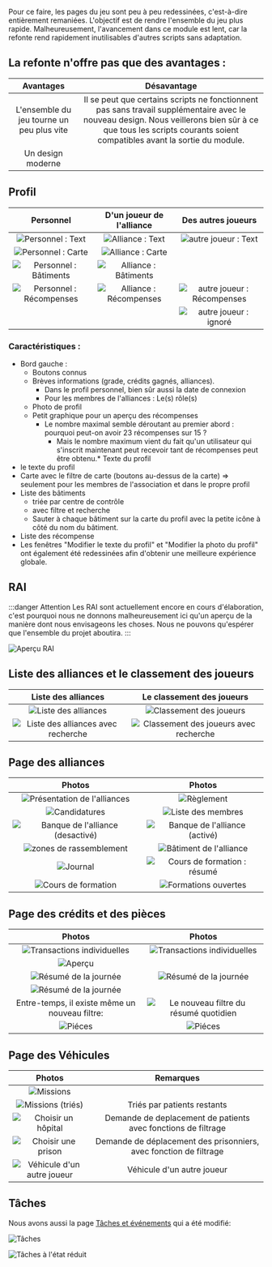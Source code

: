 Pour ce faire, les pages du jeu sont peu à peu redessinées, c'est-à-dire entièrement remaniées. 
L'objectif est de rendre l'ensemble du jeu plus rapide. 
Malheureusement, l'avancement dans ce module est lent, car la refonte rend rapidement inutilisables d'autres scripts sans adaptation.

## La refonte n'offre pas que des avantages :

|                 Avantages                 |                                                Désavantage                                                |
| :---------------------------------------: |:------------------------------------------------------------------------------------------------------------------------------------------------------------------------------------------------------------------:|
| L'ensemble du jeu tourne un peu plus vite |  Il se peut que certains scripts ne fonctionnent pas sans travail supplémentaire avec le nouveau design. Nous veillerons bien sûr à ce que tous les scripts courants soient compatibles avant la sortie du module. |
|             Un design moderne             |                                                                                                                                                                                                                    |

## Profil 

|                       Personnel                        |                    D'un joueur de l'alliance                     |                    Des autres joueurs                     |
|:------------------------------------------------------:|:----------------------------------------------------------------:|:---------------------------------------------------------:|
| ![Personnel : Text](profiles/self/text.png)            | ![Alliance : Text](profiles/alliance_members/text.png)           | ![autre joueur : Text](profiles/others/text.png)          |
| ![Personnel : Carte](profiles/self/map.png)            | ![Alliance : Carte](profiles/alliance_members/map.png)           |                                                           |
| ![Personnel : Bâtiments](profiles/self/buildings.png)  | ![Alliance : Bâtiments](profiles/alliance_members/buildings.png) |                                                           |
| ![Personnel : Récompenses](profiles/self/awards.png)   | ![Alliance : Récompenses](profiles/alliance_members/awards.png)  | ![autre joueur : Récompenses](profiles/others/awards.png) |
|                                                        |                                                                  | ![autre joueur : ignoré](profiles/others/ignore.png)      |

### Caractéristiques :

* Bord gauche :
	* Boutons connus
	* Brèves informations (grade, crédits gagnés, alliances).
		* Dans le profil personnel, bien sûr aussi la date de connexion
		* Pour les membres de l'alliances : Le(s) rôle(s)
	* Photo de profil
	* Petit graphique pour un aperçu des récompenses
		* Le nombre maximal semble déroutant au premier abord : pourquoi peut-on avoir 23 récompenses sur 15 ? 
		  * Mais le nombre maximum vient du fait qu'un utilisateur qui s'inscrit maintenant peut recevoir tant de récompenses peut être obtenu.* Texte du profil
* le texte du profil
* Carte avec le filtre de carte (boutons au-dessus de la carte) => seulement pour les membres de l'association et dans le propre profil
* Liste des bâtiments
	* triée par centre de contrôle
	* avec filtre et recherche
	* Sauter à chaque bâtiment sur la carte du profil avec la petite icône à côté du nom du bâtiment.
* Liste des récompense
* Les fenêtres "Modifier le texte du profil" et "Modifier la photo du profil" ont également été redessinées afin d'obtenir une meilleure expérience globale.

## RAI

:::danger Attention
Les RAI sont actuellement encore en cours d'élaboration, c'est pourquoi nous ne donnons malheureusement ici qu'un aperçu de la manière dont nous envisageons les choses.
Nous ne pouvons qu'espérer que l'ensemble du projet aboutira.
:::

![Aperçu RAI](aao/overview.png)

## Liste des alliances et le classement des joueurs

|                       Liste des alliances                       |                   Le classement des joueurs                  |
|:---------------------------------------------------------------:|:------------------------------------------------------------:|
| ![Liste des alliances](alliance_list/list.png)                  | ![Classement des joueurs](toplist/list.png)                  | 
| ![Liste des alliances avec recherche](alliance_list/search.png) | ![Classement des joueurs avec recherche](toplist/search.png) | 
	
## Page des alliances

|                               Photos                              |                              Photos                               |
|:-----------------------------------------------------------------:|:-----------------------------------------------------------------:|
| ![Présentation de l'alliances](alliances/intro.png)               | ![Règlement](alliances/rules.png)                                 | 
| ![Candidatures](alliances/applications.png)                       | ![Liste des membres](alliances/members.png)                       | 
| ![Banque de l'alliance (desactivé)](alliances/funds_disabled.png) | ![Banque de l'alliance (activé)](alliances/funds_enabled.png)     | 
| ![zones de rassemblement](alliances/staging_areas.png)            | ![Bâtiment de l'alliance](alliances/buildings.png)                |
| ![Journal](alliances/protocol.png)                                | ![Cours de formation : résumé](alliances/schoolings/overview.png) | 
| ![Cours de formation](alliances/schoolings/own.png)               | ![Formations ouvertes](alliances/schoolings/alliance.png)         | 

## Page des crédits et des pièces

|                               Photos                                |                                 Photos                                 |
|:-------------------------------------------------------------------:|:----------------------------------------------------------------------:|
| ![Transactions individuelles](credits/credits_list.png)             | ![Transactions individuelles](credits/credits_list_multiple_pages.png) | 
| ![Aperçu](credits/credits_summary.png)                              |                                                                        | 
| ![Résumé de la journée](credits/credits_daily.png)                  | ![Résumé de la journée](credits/credits_daily_filter.png)              | 
| ![Résumé de la journée](credits/credits_daily_filter_yesterday.png) |                                                                        | 
| Entre-temps, il existe même un nouveau filtre:                      | ![Le nouveau filtre du résumé quotidien](credits/daily_new_filter.png) |
| ![Piéces](credits/coins.png)                                        | ![Piéces](credits/coins_multiple_pages.png)                            |

## Page des Véhicules

|                           Photos                           |                              Remarques                              |
|:----------------------------------------------------------:|:-------------------------------------------------------------------:|
| ![Missions](vehicles/missions.png)                         |                                                                     |
| ![Missions (triés)](vehicles/missions_sorted.png)          | Triés par patients restants                                         |
| ![Choisir un hôpital](vehicles/choose_hospital.png)        | Demande de deplacement de patients avec fonctions de filtrage       |
| ![Choisir une prison](vehicles/choose_prison.png)          | Demande de déplacement des prisonniers, avec fonction de filtrage   |
| ![Véhicule d'un autre joueur](vehicles/other_player.png)   | Véhicule d'un autre joueur                                          |

## Tâches

Nous avons aussi la page [Tâches et événements](https://www.operateur112.fr/tasks/index) qui a été modifié:

![Tâches](tasks/full_size.png)

![Tâches à l'état réduit](tasks/collapsed.png)